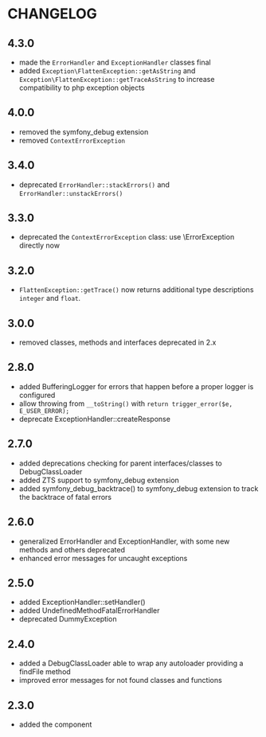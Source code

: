 CHANGELOG
=========

4.3.0
-----

* made the `ErrorHandler` and `ExceptionHandler` classes final
* added `Exception\FlattenException::getAsString` and
`Exception\FlattenException::getTraceAsString` to increase compatibility to php
exception objects

4.0.0
-----

* removed the symfony_debug extension
* removed `ContextErrorException`

3.4.0
-----

* deprecated `ErrorHandler::stackErrors()` and `ErrorHandler::unstackErrors()`

3.3.0
-----

* deprecated the `ContextErrorException` class: use \ErrorException directly now

3.2.0
-----

* `FlattenException::getTrace()` now returns additional type descriptions
	`integer` and `float`.


3.0.0
-----

* removed classes, methods and interfaces deprecated in 2.x

2.8.0
-----

* added BufferingLogger for errors that happen before a proper logger is configured
* allow throwing from `__toString()` with `return trigger_error($e, E_USER_ERROR);`
* deprecate ExceptionHandler::createResponse

2.7.0
-----

* added deprecations checking for parent interfaces/classes to DebugClassLoader
* added ZTS support to symfony_debug extension
* added symfony_debug_backtrace() to symfony_debug extension
	to track the backtrace of fatal errors

2.6.0
-----

* generalized ErrorHandler and ExceptionHandler,
	with some new methods and others deprecated
* enhanced error messages for uncaught exceptions

2.5.0
-----

* added ExceptionHandler::setHandler()
* added UndefinedMethodFatalErrorHandler
* deprecated DummyException

2.4.0
-----

 * added a DebugClassLoader able to wrap any autoloader providing a findFile method
 * improved error messages for not found classes and functions

2.3.0
-----

 * added the component